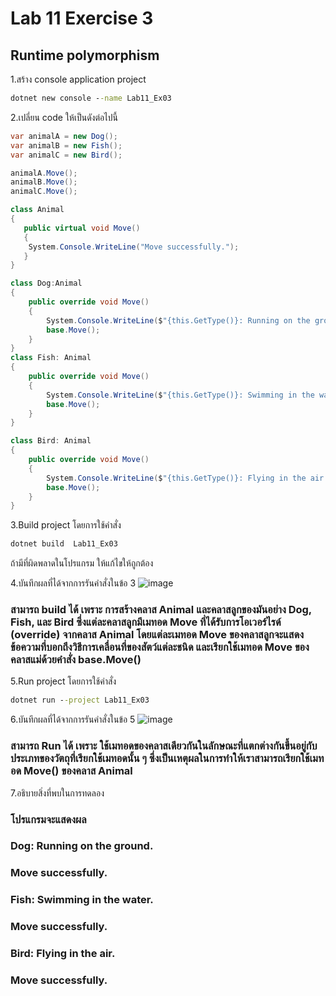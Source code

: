 # Lab 11 Exercise 3

## Runtime polymorphism

1.สร้าง console application project

```cmd
dotnet new console --name Lab11_Ex03
```

2.เปลี่ยน code ให้เป็นดังต่อไปนี้

```cs
var animalA = new Dog();
var animalB = new Fish();
var animalC = new Bird();

animalA.Move();
animalB.Move();
animalC.Move();

class Animal
{
   public virtual void Move()
   {
    System.Console.WriteLine("Move successfully.");
   } 
}

class Dog:Animal
{
    public override void Move()
    {
        System.Console.WriteLine($"{this.GetType()}: Running on the ground.");
        base.Move();
    }
}
class Fish: Animal
{
    public override void Move()
    {
        System.Console.WriteLine($"{this.GetType()}: Swimming in the water.");
        base.Move();
    }
}

class Bird: Animal
{
    public override void Move()
    {
        System.Console.WriteLine($"{this.GetType()}: Flying in the air.");
        base.Move();
    }
}
```

3.Build project โดยการใช้คำสั่ง

```cmd
dotnet build  Lab11_Ex03
```

ถ้ามีที่ผิดพลาดในโปรแกรม ให้แก้ไขให้ถูกต้อง

4.บันทึกผลที่ได้จากการรันคำสั่งในข้อ 3
![image](https://github.com/VisawaPRO/03376836-OOP-2566-Lab-11/assets/144195555/e60d8629-3c3a-4fbd-9248-a6421fb3e54c)
### สามารถ build ได้ เพราะ การสร้างคลาส Animal และคลาสลูกของมันอย่าง Dog, Fish, และ Bird ซึ่งแต่ละคลาสลูกมีเมทอด Move ที่ได้รับการโอเวอร์ไรด์ (override) จากคลาส Animal โดยแต่ละเมทอด Move ของคลาสลูกจะแสดงข้อความที่บอกถึงวิธีการเคลื่อนที่ของสัตว์แต่ละชนิด และเรียกใช้เมทอด Move ของคลาสแม่ด้วยคำสั่ง base.Move()
5.Run project โดยการใช้คำสั่ง

```cmd
dotnet run --project Lab11_Ex03
```

6.บันทึกผลที่ได้จากการรันคำสั่งในข้อ 5
![image](https://github.com/VisawaPRO/03376836-OOP-2566-Lab-11/assets/144195555/3601a527-9e9c-4765-a9c0-7ce596ba12a8)
### สามารถ Run ได้ เพราะ ใช้เมทอดของคลาสเดียวกันในลักษณะที่แตกต่างกันขึ้นอยู่กับประเภทของวัตถุที่เรียกใช้เมทอดนั้น ๆ ซึ่งเป็นเหตุผลในการทำให้เราสามารถเรียกใช้เมทอด Move() ของคลาส Animal
7.อธิบายสิ่งที่พบในการทดลอง
### โปรแกรมจะแสดงผล
### Dog: Running on the ground.
### Move successfully.
### Fish: Swimming in the water.
### Move successfully.
### Bird: Flying in the air.
### Move successfully.
